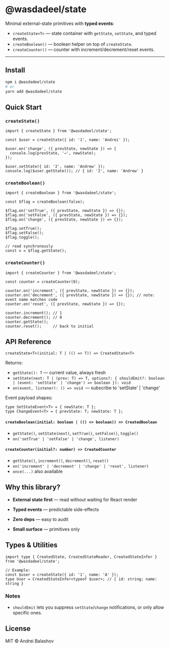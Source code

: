 # @wasdadeel/state

Minimal external-state primitives with **typed events**:
- `createState<T>` — state container with `getState`, `setState`, and typed events.
- `createBoolean()` — boolean helper on top of `createState`.
- `createCounter()` — counter with increment/decrement/reset events.

---

## Install

```bash
npm i @wasdadeel/state
# or
yarn add @wasdadeel/state
```

## Quick Start

### `createState()`

```
import { createState } from '@wasdadeel/state';

const $user = createState({ id: '1', name: 'Andrei' });

$user.on('change', ({ prevState, newState }) => {
  console.log(prevState, '→', newState);
});

$user.setState({ id: '2', name: 'Andrew' });
console.log($user.getState()); // { id: '2', name: 'Andrew' }
```


### `createBoolean()`
```
import { createBoolean } from '@wasdadeel/state';

const $flag = createBoolean(false);

$flag.on('setTrue', ({ prevState, newState }) => {});
$flag.on('setFalse', ({ prevState, newState }) => {});
$flag.on('change', ({ prevState, newState }) => {});

$flag.setTrue();
$flag.setFalse();
$flag.toggle();

// read synchronously
const v = $flag.getState();
```

### `createCounter()`
```
import { createCounter } from '@wasdadeel/state';

const counter = createCounter(0);

counter.on('increment', ({ prevState, newState }) => {});
counter.on('decrement', ({ prevState, newState }) => {}); // note: event name matches code
counter.on('reset', ({ prevState, newState }) => {});

counter.increment(); // 1
counter.decrement(); // 0
counter.getState();
counter.reset();     // back to initial
```


## API Reference
`createState<T>(initial: T | (() => T)) => CreatedState<T>`

Returns:
- `getState(): T` — current value, always fresh
- `setState(next: T | (prev: T) => T, options?: { shouldEmit?: boolean | (event: 'setState' | 'change') => boolean }): void`
- `on(event, listener): () => void `— subscribe to 'setState' | 'change'

Event payload shapes:
```
type SetStateEvent<T> = { newState: T };
type ChangeEvent<T> = { prevState: T; newState: T };
```

#### `createBoolean(initial: boolean | (() => boolean)) => CreatedBoolean`
- `getState()`, `setState(next)`, `setTrue()`, `setFalse()`, `toggle()`
- `on('setTrue' | 'setFalse' | 'change', listener)`

#### `createCounter(initial?: number) => CreatedCounter`
- `getState()`, `increment()`, `decrement()`, `reset()`
- `on('increment' | 'decrement' | 'change' | 'reset', listener)`
- `once(...)` also available


## Why this library?

- **External state first** — read without waiting for React render

- **Typed events** — predictable side-effects

- **Zero deps** — easy to audit

- **Small surface** — primitives only


## Types & Utilities
```
import type { CreatedState, CreatedStateReader, CreatedStateInfer } from '@wasdadeel/state';

// Example:
const $user = createState({ id: '1', name: 'A' });
type User = CreatedStateInfer<typeof $user>; // { id: string; name: string }
```

### Notes
- `shouldEmit` lets you suppress `setState`/`change` notifications, or only allow specific ones.


## License

MIT © Andrei Balashov
